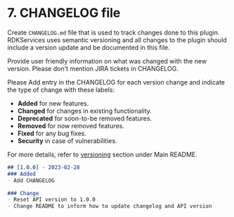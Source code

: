 # 7. CHANGELOG file

Create `CHANGELOG.md` file that is used to track changes done to this plugin. RDKServices uses semantic versioning and all changes to the plugin should include a version update and be documented in this file.

Provide user friendly information on what was changed with the new version. Please don't mention JIRA tickets in CHANGELOG.

Please Add entry in the CHANGELOG for each version change and indicate the type of change with these labels:

* **Added** for new features.
* **Changed** for changes in existing functionality.
* **Deprecated** for soon-to-be removed features.
* **Removed** for now removed features.
* **Fixed** for any bug fixes.
* **Security** in case of vulnerabilities.

For more details, refer to [versioning](https://github.com/rdkcentral/rdkservices#versioning) section under Main README.

```markdown
## [1.0.0] - 2023-02-28
### Added
- Add CHANGELOG

### Change
- Reset API version to 1.0.0
- Change README to inform how to update changelog and API version
```
